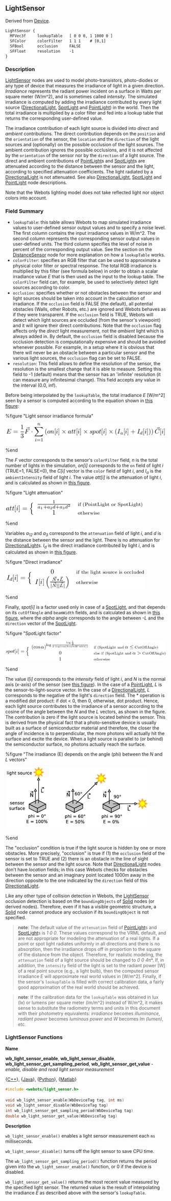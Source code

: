 ## LightSensor

Derived from [Device](device.md#device).

```
LightSensor {
  MFVec3f     lookupTable   [ 0 0 0, 1 1000 0 ]
  SFColor     colorFilter   1 1 1    # [0,1]
  SFBool      occlusion     FALSE
  SFFloat     resolution    -1
}
```

### Description

[LightSensor](#lightsensor) nodes are used to model photo-transistors,
photo-diodes or any type of device that measures the irradiance of light in a
given direction. *Irradiance* represents the radiant power incident on a surface
in Watts per square meter (W/m^2), and is sometimes called *intensity*. The
simulated irradiance is computed by adding the irradiance contributed by every
light source ([DirectionalLight](directionallight.md#directionallight),
[SpotLight](spotlight.md#spotlight) and [PointLight](pointlight.md#pointlight))
in the world. Then the total irradiance is multiplied by a color filter and fed
into a lookup table that returns the corresponding user-defined value.

The irradiance contribution of each light source is divided into *direct* and
*ambient* contributions. The direct contribution depends on the `position` and
the `orientation` of the sensor, the `location` and the `direction` of the light
sources and (optionally) on the possible occlusion of the light sources. The
ambient contribution ignores the possible occlusions, and it is not affected by
the `orientation` of the sensor nor by the `direction` of a light source. The
direct and ambient contributions of [PointLight](pointlight.md#pointlight)s and
[SpotLight](spotlight.md#spotlight)s are attenuated according to the distance
between the sensor and the light, according to specified attenuation
coefficients. The light radiated by a
[DirectionalLight](directionallight.md#directionallight) is not attenuated. See
also [DirectionalLight](directionallight.md#directionallight),
[SpotLight](spotlight.md#spotlight) and [PointLight](pointlight.md#pointlight)
node descriptions.

Note that the Webots lighting model does not take reflected light nor object
colors into account.

### Field Summary

- `lookupTable`: this table allows Webots to map simulated irradiance values to
user-defined sensor output values and to specify a noise level. The first column
contains the input irradiance values in W/m^2. The second column represents the
corresponding sensor output values in user-defined units. The third column
specifies the level of noise in percent of the corresponding output value. See
the section on the [DistanceSensor](distancesensor.md#distancesensor) node for
more explanation on how a `lookupTable` works.
- `colorFilter`: specifies an RGB filter that can be used to approximate a
physical color filter or spectral response. The total RGB irradiance is
multiplied by this filter (see formula below) in order to obtain a scalar
irradiance value *E* that is then used as the input to the lookup table. The
`colorFilter` field can, for example, be used to selectively detect light
sources according to color.
- `occlusion`: specifies whether or not obstacles between the sensor and light
sources should be taken into account in the calculation of irradiance. If the
`occlusion` field is FALSE (the default), all potential obstacles (Walls, other
Robots, etc.) are ignored and Webots behaves as if they were transparent. If the
`occlusion` field is TRUE, Webots will detect which light sources are occluded
(from the sensor's viewpoint) and it will ignore their direct contributions.
Note that the `occlusion` flag affects only the *direct* light measurement, not
the *ambient* light which is always added in. By default, the `occlusion` field
is disabled because the occlusion detection is computationally expensive and
should be avoided whenever possible. For example, in a setup where it is obvious
that there will never be an obstacle between a particular sensor and the various
light sources, the `occlusion` flag can be set to FALSE.
- `resolution`: This field allows to define the resolution of the sensor, the
resolution is the smallest change that it is able to measure. Setting this field
to -1 (default) means that the sensor has an 'infinite' resolution (it can
measure any infinitesimal change). This field accepts any value in the interval
(0.0, inf).

Before being interpolated by the `lookupTable`, the total irradiance *E* [W/m^2]
seen by a sensor is computed according to the equation shown in [this
figure](#light-sensor-irradiance-formula):

%figure "Light sensor irradiance formula"

![Light sensor irradiance formula](images/light_intensity.png)

%end

The *F* vector corresponds to the sensor's `colorFilter` field, *n* is the total
number of lights in the simulation, *on[i]* corresponds to the `on` field of
light *i* (TRUE=1, FALSE=0), the *C[i]* vector is the `color` field of light
*i*, and *I<sub>a</sub>* is the `ambientIntensity` field of light *i*.  The
value *att[i]* is the attenuation of light *i*, and is calculated as shown in
[this figure](#light-attenuation).

%figure "Light attenuation"

![Light attenuation](images/light_attenuation.png)

%end

Variables *a<sub>1</sub><sub>2</sub>* and *a<sub>3</sub>* correspond to the
`attenuation` field of light *i*, and *d* is the distance between the sensor and
the light. There is no attenuation for
[DirectionalLight](directionallight.md#directionallight)s. *I<sub>d</sub>* is
the direct irradiance contributed by light *i*, and is calculated as shown in
[this figure](#direct-irradiance).

%figure "Direct irradiance"

![Direct irradiance](images/direct_light.png)

%end

Finally, *spot[i]* is a factor used only in case of a
[SpotLight](spotlight.md#spotlight), and that depends on its `cutOffAngle` and
`beamWidth` fields, and is calculated as shown in [this
figure](#spotlight-factor), where the *alpha* angle corresponds to the angle
between *-L* and the `direction` vector of the
[SpotLight](spotlight.md#spotlight).

%figure "SpotLight factor"

![SpotLight factor](images/spot_light_formula.png)

%end

The value *I[i]* corresponds to the *intensity* field of light *i*, and *N* is
the normal axis (*x*-axis) of the sensor (see [this
figure](#the-irradiance-e-depends-on-the-angle-phi-between-the-n-and-l-vectors)).
In the case of a [PointLight](pointlight.md#pointlight), *L* is the
sensor-to-light-source vector. In the case of a
[DirectionalLight](directionallight.md#directionallight), *L* corresponds to the
negative of the light's `direction` field. The * operation is a modified dot
product: if dot < 0, then 0, otherwise, dot product. Hence, each light source
contributes to the irradiance of a sensor according to the cosine of the angle
between the *N* and the *L* vectors, as shown in the figure. The contribution is
zero if the light source is located behind the sensor. This is derived from the
physical fact that a photo-sensitive device is usually built as a surface of
semiconductor material and therefore, the closer the angle of incidence is to
perpendicular, the more photons will actually hit the surface and excite the
device. When a light source is parallel to (or behind) the semiconductor
surface, no photons actually reach the surface.

%figure "The irradiance (E) depends on the angle (phi) between the *N* and *L* vectors"

![The irradiance (E) depends on the angle (phi) between the *N* and *L* vectors](images/light_sensor.png)

%end

The "occlusion" condition is true if the light source is hidden by one or more
obstacles. More precisely, "occlusion" is true if (1) the `occlusion` field of
the sensor is set to TRUE and (2) there is an obstacle in the line of sight
between the sensor and the light source. Note that
[DirectionalLight](directionallight.md#directionallight) nodes don't have
*location* fields; in this case Webots checks for obstacles between the sensor
and an imaginary point located 1000m away in the direction opposite to the one
indicated by the `direction` field of this
[DirectionalLight](directionallight.md#directionallight).

Like any other type of collision detection in Webots, the
[LightSensor](#lightsensor) occlusion detection is based on the
`boundingObjects` of [Solid](solid.md#solid) nodes (or derived nodes).
Therefore, even if it has a visible geometric structure, a
[Solid](solid.md#solid) node cannot produce any occlusion if its
`boundingObject` is not specified.

> **note**:
The default value of the `attenuation` field of
[PointLight](pointlight.md#pointlight)s and [SpotLight](spotlight.md#spotlight)s
is *1 0 0*. These values correspond to the VRML default, and are not appropriate
for modeling the attenuation of a real lights. If a point or spot light radiates
uniformly in all directions and there is no absorption, then the irradiance
drops off in proportion to the square of the distance from the object.
Therefore, for realistic modeling, the `attenuation` field of a light source
should be changed to *0 0 4*π*. If, in addition, the `intensity` field of the
light is set to the radiant power [W] of a real point source (e.g., a light
bulb), then the computed sensor irradiance *E* will approximate real world
values in [W/m^2]. Finally, if the sensor's `lookupTable` is filled with correct
calibration data, a fairly good approximation of the real world should be
achieved.

<!-- -->

> **note**:
If the calibration data for the `lookupTable` was obtained in lux (lx) or lumens
per square meter (lm/m^2) instead of W/m^2, it makes sense to substitute the
radiometry terms and units in this document with their photometry equivalents:
*irradiance* becomes *illuminance*, *radiant power* becomes *luminous power* and
*W* becomes *lm (lumen)*, etc.

### LightSensor Functions

**Name** <a name="wb_light_sensor_get_value"/>

**wb\_light\_sensor\_enable**, **wb\_light\_sensor\_disable**, **wb\_light\_sensor\_get\_sampling\_period**, **wb\_light\_sensor\_get\_value** - *enable, disable and read light sensor measurement*

{[C++](cpp-api.md#cpp_light_sensor)}, {[Java](java-api.md#java_light_sensor)}, {[Python](python-api.md#python_light_sensor)}, {[Matlab](matlab-api.md#matlab_light_sensor)}

``` c
#include <webots/light_sensor.h>

void wb_light_sensor_enable(WbDeviceTag tag, int ms)
void wb_light_sensor_disable(WbDeviceTag tag)
int wb_light_sensor_get_sampling_period(WbDeviceTag tag)
double wb_light_sensor_get_value(WbDeviceTag tag)
```

**Description**

`wb_light_sensor_enable()` enables a light sensor measurement each `ms`
milliseconds.

`wb_light_sensor_disable()` turns off the light sensor to save CPU time.

The `wb_light_sensor_get_sampling_period()` function returns the period given
into the `wb_light_sensor_enable()` function, or 0 if the device is disabled.

`wb_light_sensor_get_value()` returns the most recent value measured by the
specified light sensor. The returned value is the result of interpolating the
irradiance *E* as described above with the sensor's `lookupTable`.

